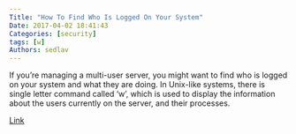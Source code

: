 ```yaml
---
Title: "How To Find Who Is Logged On Your System"
Date: 2017-04-02 18:41:43
Categories: [security]
tags: [w]
Authors: sedlav
---
```


If you’re managing a multi-user server, you might want to find who is logged on your system and what they are doing. In Unix-like systems, there is single letter command called ‘w’, which is used to display the information about the users currently on the server, and their processes.

[Link](https://www.ostechnix.com/find-logged-system/)
